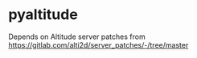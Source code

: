 # pyaltitude

Depends on Altitude server patches from https://gitlab.com/alti2d/server_patches/-/tree/master
